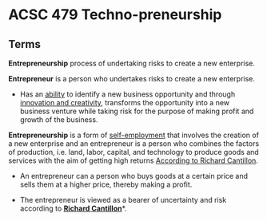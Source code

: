 # ACSC 479 Techno-preneurship 

## Terms

**Entrepreneurship** process of undertaking risks to create a new enterprise.

**Entrepreneur** is a person who undertakes risks to create a new enterprise.

- Has an <ins>ability</ins> to identify a new business opportunity and through <ins>innovation and creativity</ins>, transforms the opportunity into a new business venture while taking risk for the purpose of making profit and growth of the business.

**Entrepreneurship** is a form of <ins>self-employment</ins> that involves the creation of a new enterprise and an entrepreneur is a person who combines the factors of production, i.e. land, labor, capital, and technology to produce goods and services with the aim of getting high returns <ins>According to Richard Cantillon</ins>.

- An entrepreneur can a person who buys goods at a certain price and sells them at a higher price, thereby making a profit.

- The entrepreneur is viewed as a bearer of uncertainty and risk according to **<ins>Richard Cantillon</ins>***.
